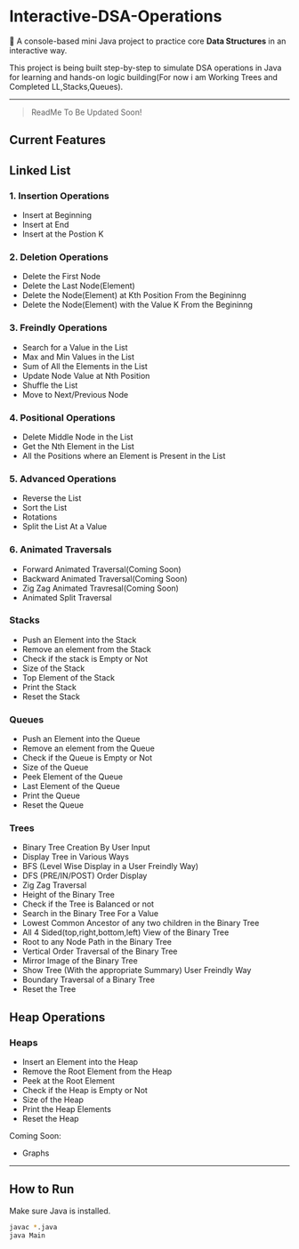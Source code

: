 # Interactive-DSA-Operations

🎯 A console-based mini Java project to practice core **Data Structures** in an interactive way.

This project is being built step-by-step to simulate DSA operations in Java for learning and hands-on logic building(For now i am Working Trees and Completed LL,Stacks,Queues).

---
> ReadMe To Be Updated Soon!
## Current Features

## Linked List

### 1. Insertion Operations
- Insert at Beginning
- Insert at End
- Insert at the Postion K

### 2. Deletion Operations
- Delete the First Node
- Delete the Last Node(Element)
- Delete the Node(Element) at Kth Position From the Begininng
- Delete the Node(Element) with the Value K From the Begininng

### 3. Freindly Operations
- Search for a Value in the List
- Max and Min Values in the List
- Sum of All the Elements in the List
- Update Node Value at Nth Position
- Shuffle the List
- Move to Next/Previous Node

### 4. Positional Operations
- Delete Middle Node in the List
- Get the Nth Element in the List
- All the Positions where an Element is Present in the List

### 5. Advanced Operations
- Reverse the List
- Sort the List
- Rotations
- Split the List At a Value
### 6. Animated Traversals
- Forward Animated Traversal(Coming Soon)
- Backward Animated Traversal(Coming Soon)
- Zig Zag Animated Travresal(Coming Soon)
- Animated Split Traversal

### Stacks 
- Push an Element into the Stack
- Remove an element from the Stack
- Check if the stack is Empty or Not
- Size of the Stack
- Top Element of the Stack
- Print the Stack
- Reset the Stack
### Queues
- Push an Element into the Queue
- Remove an element from the Queue
- Check if the Queue is Empty or Not
- Size of the Queue
- Peek Element of the Queue
- Last Element of the Queue
- Print the Queue
- Reset the Queue
### Trees
- Binary Tree Creation By User Input
- Display Tree in Various Ways
- BFS (Level Wise Display in a User Freindly Way)
- DFS (PRE/IN/POST) Order Display
- Zig Zag Traversal
- Height of the Binary Tree
- Check if the Tree is Balanced or not
- Search in the Binary Tree For a Value
- Lowest Common Ancestor of any two children in the Binary Tree
- All 4 Sided(top,right,bottom,left) View of the Binary Tree
- Root to any Node Path in the Binary Tree
- Vertical Order Traversal of the Binary Tree
- Mirror Image of the Binary Tree
- Show Tree (With the appropriate Summary) User Freindly Way
- Boundary Traversal of a Binary Tree 
- Reset the Tree
## Heap Operations
### Heaps
- Insert an Element into the Heap
- Remove the Root Element from the Heap
- Peek at the Root Element
- Check if the Heap is Empty or Not
- Size of the Heap
- Print the Heap Elements
- Reset the Heap

Coming Soon:
- Graphs
---

## How to Run
Make sure Java is installed.

```bash
javac *.java
java Main
